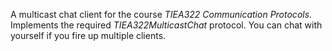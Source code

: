 A multicast chat client for the course *TIEA322 Communication Protocols*.
Implements the required *TIEA322MulticastChat* protocol.
You can chat with yourself if you fire up multiple clients.
